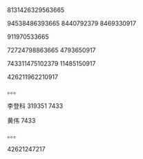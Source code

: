 

8131426329563665

94538486393665
8440792379
8469330917

911970533665

72724798863665
4793650917

743311475102379
11485150917

426211962210917

。。。

李登科
319351
7433

黄伟
7433

。。。

42621247217
